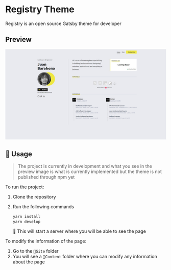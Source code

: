 # Registry Theme

Registry is an open source Gatsby theme for developer

## Preview
![](./assets/registrythemepreview.jpeg)


## 🌠 Usage

> The project is currently in development and what you see in the preview image is what is currently implemented but the theme is not published through npm yet 

To run the project:

1. Clone the repository
2. Run the following commands
    ```
    yarn install
    yarn develop
    ```

    📝 This will start a server where you will be able to see the page


To modify the information of the page:

1. Go to the `📁Site` folder
2. You will see a `📁Content` folder where you can modify any information about the page 

